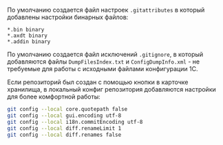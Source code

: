 По умолчанию создается файл настроек `.gitattributes` в который добавлены настройки бинарных файлов:

```
*.bin binary
*.axdt binary
*.addin binary
```

По умолчанию создается файл исключений `.gitignore`, в который добавляются файлы `DumpFilesIndex.txt` и `ConfigDumpInfo.xml` - не требуемые для работы с исходными файлами конфигурации 1С.

Если репозиторий был создан с помощью кнопки в карточке хранилища, в локальный конфиг репозитория добавляются настройки для более комфортной работы:

```bash
git config --local core.quotepath false
git config --local gui.encoding utf-8
git config --local i18n.commitEncoding utf-8
git config --local diff.renameLimit 1
git config --local diff.renames false
```

